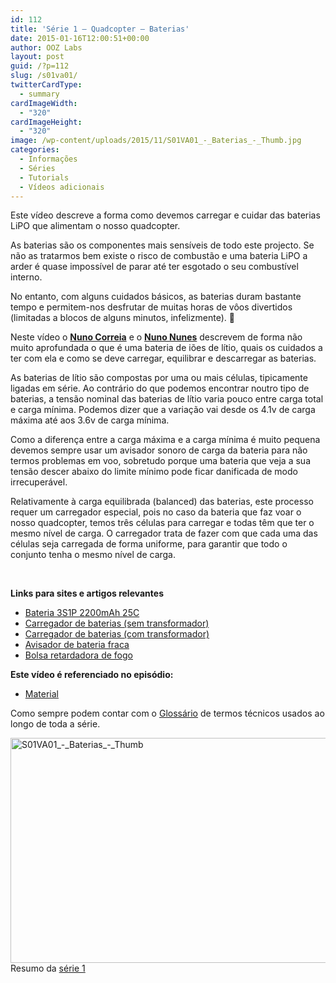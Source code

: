 ```yaml
---
id: 112
title: 'Série 1 — Quadcopter — Baterias'
date: 2015-01-16T12:00:51+00:00
author: OOZ Labs
layout: post
guid: /?p=112
slug: /s01va01/
twitterCardType:
  - summary
cardImageWidth:
  - "320"
cardImageHeight:
  - "320"
image: /wp-content/uploads/2015/11/S01VA01_-_Baterias_-_Thumb.jpg
categories:
  - Informações
  - Séries
  - Tutorials
  - Vídeos adicionais
---
```

Este vídeo descreve a forma como devemos carregar e cuidar das baterias LiPO que alimentam o nosso quadcopter.

<p style="text-align: center;">
</p>

As baterias são os componentes mais sensíveis de todo este projecto. Se não as tratarmos bem existe o risco de combustão e uma bateria LiPO a arder é quase impossível de parar até ter esgotado o seu combustível interno.

No entanto, com alguns cuidados básicos, as baterias duram bastante tempo e permitem-nos desfrutar de muitas horas de vôos divertidos (limitadas a blocos de alguns minutos, infelizmente). 🙂

Neste vídeo o [**Nuno Correia**](/equipa/nuno-correia/ "Nuno Correia") e o [**Nuno Nunes**](/equipa/nuno-nunes/ "Nuno Nunes") descrevem de forma não muito aprofundada o que é uma bateria de iões de lítio, quais os cuidados a ter com ela e como se deve carregar, equilibrar e descarregar as baterias.

As baterias de lítio são compostas por uma ou mais células, tipicamente ligadas em série. Ao contrário do que podemos encontrar noutro tipo de baterias, a tensão nominal das baterias de lítio varia pouco entre carga total e carga mínima. Podemos dizer que a variação vai desde os 4.1v de carga máxima até aos 3.6v de carga mínima.

Como a diferença entre a carga máxima e a carga mínima é muito pequena devemos sempre usar um avisador sonoro de carga da bateria para não termos problemas em voo, sobretudo porque uma bateria que veja a sua tensão descer abaixo do limite mínimo pode ficar danificada de modo irrecuperável.

Relativamente à carga equilibrada (balanced) das baterias, este processo requer um carregador especial, pois no caso da bateria que faz voar o nosso quadcopter, temos três células para carregar e todas têm que ter o mesmo nível de carga. O carregador trata de fazer com que cada uma das células seja carregada de forma uniforme, para garantir que todo o conjunto tenha o mesmo nível de carga.

&nbsp;

**Links para sites e artigos relevantes**

  * <a title="Bateria 3S1P 2200mAh 25C" href="http://www.hobbyking.com/hobbyking/store/uh_viewitem.asp?idproduct=35819&aff=1325431" target="_blank">Bateria 3S1P 2200mAh 25C</a>
  * <a title="Carregador de baterias (sem transformador)" href="http://www.hobbyking.com/hobbyking/store/uh_viewitem.asp?idproduct=31467&aff=1325431" target="_blank">Carregador de baterias (sem transformador)</a>
  * <a title="Carregador de baterias (com transformador)" href="http://www.hobbyking.com/hobbyking/store/uh_viewitem.asp?idproduct=50481&aff=1325431" target="_blank">Carregador de baterias (com transformador)</a>
  * <a title="Avisador de bateria fraca" href="http://www.hobbyking.com/hobbyking/store/uh_viewitem.asp?idproduct=41734&aff=1325431" target="_blank">Avisador de bateria fraca</a>
  * <a title="Bolsa retardadora de fogo" href="http://www.hobbyking.com/hobbyking/store/uh_viewitem.asp?idproduct=4364&aff=1325431" target="_blank">Bolsa retardadora de fogo</a>

**Este vídeo é referenciado no episódio:**

  * [Material](/s01e01/ "Série 1 - Quadcopter - Material")

Como sempre podem contar com o [Glossário](/s01-glossary/ "Glossário") de termos técnicos usados ao longo de toda a série.

[<img class="aligncenter size-large wp-image-248" src="/wp-content/uploads/2015/11/S01VA01_-_Baterias_-_Thumb-1024x576.jpg" alt="S01VA01_-_Baterias_-_Thumb" width="640" height="360" srcset="/wp-content/uploads/2015/11/S01VA01_-_Baterias_-_Thumb-1024x576.jpg 1024w, /wp-content/uploads/2015/11/S01VA01_-_Baterias_-_Thumb-300x169.jpg 300w, /wp-content/uploads/2015/11/S01VA01_-_Baterias_-_Thumb-267x150.jpg 267w, /wp-content/uploads/2015/11/S01VA01_-_Baterias_-_Thumb.jpg 1280w" sizes="(max-width: 640px) 100vw, 640px" />](/wp-content/uploads/2015/11/S01VA01_-_Baterias_-_Thumb.jpg)Resumo da [série 1](/series/serie-1/ "Resumo da série 1")